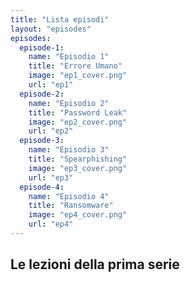 ```yaml
---
title: "Lista episodi"
layout: "episodes"
episodes:
  episode-1:
    name: "Episodio 1"
    title: "Errore Umano"
    image: "ep1_cover.png"
    url: "ep1"
  episode-2:
    name: "Episodio 2"
    title: "Password Leak" 
    image: "ep2_cover.png"
    url: "ep2"
  episode-3:
    name: "Episodio 3"
    title: "Spearphishing"
    image: "ep3_cover.png"
    url: "ep3"
  episode-4:
    name: "Episodio 4"
    title: "Ransomware" 
    image: "ep4_cover.png"
    url: "ep4"
---
```


## Le lezioni della prima serie